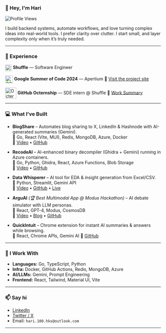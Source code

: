 ### 👋 Hey, I'm Hari
![Profile Views](https://komarev.com/ghpvc/?username=satti-hari-krishna-reddy&color=blue&style=flat)

I build backend systems, automate workflows, and love turning complex ideas into real-world tools.
I prefer clarity over clutter. I start small, and layer complexity only when it’s truly needed.

---


### 💼 Experience  
<img src="https://media.licdn.com/dms/image/v2/D560BAQFV-gJK9bN8Ow/company-logo_200_200/company-logo_200_200/0/1716471576750/shuffleio_logo?e=1754524800&v=beta&t=eomamMCL4mstL6MLK2jXxVFrkh8mRZcP7C-Ig5vmdQk" alt="Shuffle" width="21" style="vertical-align: middle;"> **Shuffle** — Software Engineer

<img src="https://github.com/user-attachments/assets/8a63b456-daa2-4a92-bb2e-e3a6664f2d97" alt="GSoC" width="25" style="vertical-align: middle;"> **Google Summer of Code 2024** — Apertium 
🔗 [Visit the project site](https://summerofcode.withgoogle.com/archive/2024/projects/G8zS5pjT)

<img src="https://cdn.dribbble.com/userupload/5600129/file/still-e24fd4c36d90739adf05b63e5fa7fa63.png?resize=1600x1200" alt="Octernship" width="36" style="vertical-align: middle;"> **GitHub Octernship** — SDE intern @ Shuffle
🔗 [Work Summary](https://gist.github.com/satti-hari-krishna-reddy/c0ff22d6a79c2b6016bea2aa5980f4a0)

---

### 💻 What I’ve Built

- **BlogShare** – Automates blog sharing to X, LinkedIn & Hashnode with AI-generated summaries (Gemini).  
  🧠 Go, React (Vite, MUI), Redis, MongoDB, Azure, Docker  
  🔗 [Video](https://youtu.be/ifMScMTnVYY) • [GitHub](https://github.com/satti-hari-krishna-reddy/BlogShare)

- **RecodeAI** – AI-enhanced binary decompiler (Ghidra + Gemini) running in Azure containers.  
  🧠 Go, Python, Ghidra, React, Azure Functions, Blob Storage  
  🔗 [Video](https://youtu.be/KlkTiKta_hE) • [GitHub](https://github.com/satti-hari-krishna-reddy/RecodeAI)

- **Data Whisperer** – AI tool for EDA & insight generation from Excel/CSV.  
  🧠 Python, Streamlit, Gemini API  
  🔗  [Video](https://youtu.be/krPbN5fg55Y?si=OrasUxdKzSWSiEBC) • [GitHub](https://github.com/satti-hari-krishna-reddy/Data-Whisperer) • [Live](https://deepnote.com/streamlit-apps/c4547a22-bd61-4894-bbac-5bbf54d485d1)

- **ArguAI** *(🏆 Best Multimodal App @ Modus Hackathon)* – AI debate simulator with LLM personas.  
🧠 React, GPT-4, Modus, CosmosDB  
🔗 [Video](https://youtu.be/W0zLhB_xdEo) • [Blog](https://hari66.hashnode.dev/arguai-enhancing-ai-interaction-with-real-time-debates) • [GitHub](https://github.com/satti-hari-krishna-reddy/arguai) 

- **QuickIntuit** – Chrome extension for instant AI summaries & answers while browsing.  
  🧠 React, Chrome APIs, Gemini AI
  🔗 [GitHub](https://github.com/satti-hari-krishna-reddy/QuickIntuit)
---

### 🔧 I Work With

- **Languages:** Go, TypeScript, Python  
- **Infra:** Docker, GitHub Actions, Redis, MongoDB, Azure  
- **AI/LLMs:** Gemini, Prompt Engineering  
- **Frontend:** React, Tailwind, Material UI, Vite

---

### 📫 Say hi

- [LinkedIn](https://www.linkedin.com/in/hari-krishna-r-86659b249)
- [Twitter / X](https://x.com/66_hks)
- Email: `hari.100.hks@outlook.com`

---

